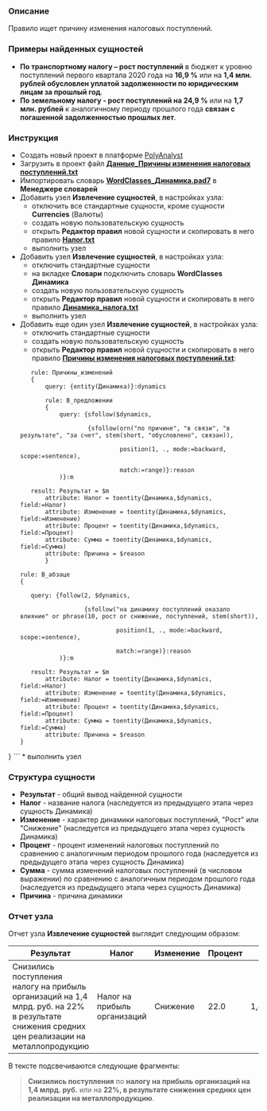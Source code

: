 ﻿### Описание
Правило ищет причину изменения налоговых поступлений.

### Примеры найденных сущностей
* **По транспортному налогу – рост поступлений** в бюджет к уровню поступлений первого квартала 2020 года на **16,9 %** или на **1,4 млн. рублей обусловлен уплатой задолженности по юридическим лицам за прошлый год**.
* **По земельному налогу - рост поступлений на 24,9 %** или на **1,7 млн. рублей** к аналогичному периоду прошлого года **связан с погашенной задолженностью прошлых лет**. 

### Инструкция
* Создать новый проект в платформе [PolyAnalyst](https://www.megaputer.ru/produkti/)
* Загрузить в проект файл [**Данные_Причины изменения налоговых поступлений.txt**](<Данные-Причины изменения налоговых поступлений.txt>)
* Импортировать словарь [**WordClasses_Динамика.pad7**](<../Динамика налоговых поступлений/WordClasses_Динамика.pad7>) в **Менеджере словарей**
* Добавить узел **Извлечение сущностей**, в настройках узла:
	 * отключить все стандартные сущности, кроме сущности **Currencies** (Валюты)
	 * создать новую пользовательскую сущность
	 * открыть **Редактор правил** новой сущности и скопировать в него правило [**Налог.txt**](../Налог/Налог.txt)
	 * выполнить узел
* Добавить узел **Извлечение сущностей**, в настройках узла:
	 * отключить стандартные сущности
	 * на вкладке **Словари** подключить словарь **WordClasses Динамика**
	 * создать новую пользовательскую сущность
	 * открыть **Редактор правил** новой сущности и скопировать в него правило [**Динамика_налога.txt**](<../Динамика налоговых поступлений/Динамика_налога.txt>)
	 * выполнить узел
* Добавить еще один узел **Извлечение сущностей**, в настройках узла:
	 * отключить стандартные сущности
	 * создать новую пользовательскую сущность
	 * открыть **Редактор правил** новой сущности и скопировать в него правило [**Причины изменения налоговых поступлений.txt**](<Причины изменения налоговых поступлений.txt>):
	 ```  
		rule: Причины_изменений 
		{
			query: {entity(Динамика)}:dynamics
		
			rule: В_предложении
			{
				query: {sfollow($dynamics,																								
						
						{sfollow(orn("по причине", "в связи", "в результате", "за счет", stem(short, "обусловлено", связан)),	
								
								 position(1, ., mode:=backward, scope:=sentence),												
								
								 match:=range)}:reason
				)}:m

		result: Результат = $m 
			attribute: Налог = toentity(Динамика,$dynamics, field:=Налог)
			attribute: Изменение = toentity(Динамика,$dynamics, field:=Изменение) 
			attribute: Процент = toentity(Динамика,$dynamics, field:=Процент) 
			attribute: Сумма = toentity(Динамика,$dynamics, field:=Сумма)
			attribute: Причина = $reason
			}
	
	rule: В_абзаце
	{
		
		query: {follow(2, $dynamics, 																								  
		
					   {sfollow("на динамику поступлений оказало влияние" or phrase(10, рост or снижение, поступлений, stem(short)),  
								
								position(1, ., mode:=backward, scope:=sentence),													  
								
								match:=range)}:reason
				)}:m

		result: Результат = $m 
			attribute: Налог = toentity(Динамика,$dynamics, field:=Налог)
			attribute: Изменение = toentity(Динамика,$dynamics, field:=Изменение) 
			attribute: Процент = toentity(Динамика,$dynamics, field:=Процент) 
			attribute: Сумма = toentity(Динамика,$dynamics, field:=Сумма)
			attribute: Причина = $reason
	}
}
	```
	 * выполнить узел

### Структура сущности
* **Результат** - общий вывод найденной сущности
* **Налог** - название налога (наследуется из предыдущего этапа через сущность Динамика)
* **Изменение** - характер динамики налоговых поступлений, "Рост" или "Снижение" (наследуется из предыдущего этапа через сущность Динамика)
* **Процент** - процент изменений налоговых поступлений по сравнению с аналогичным периодом прошлого года (наследуется из предыдущего этапа через сущность Динамика)
* **Сумма** - сумма изменений налоговых поступлений (в числовом выражении) по сравнению с аналогичным периодом прошлого года (наследуется из предыдущего этапа через сущность Динамика)
* **Причина** - причина динамики

### Отчет узла
Отчет узла **Извлечение сущностей** выглядит следующим образом:

| Результат | Налог| Изменение| Процент | Сумма| Причина| 
| ------ | ------ | ------ | ------ | ------ | ------ |
|Снизились поступления налогу на прибыль организаций на 1,4 млрд. руб. на 22% в результате снижения средних цен реализации на металлопродукцию | Налог на прибыль организаций | Снижение | 22.0 | 1,400,000,000.0 | в результате снижения средних цен реализации на металлопродукцию |

В тексте подсвечиваются следующие фрагменты:
> **Снизились поступления**  по **налогу на прибыль организаций на  1,4 млрд. руб.**  или на **22%, в результате снижения средних цен реализации на металлопродукцию**.